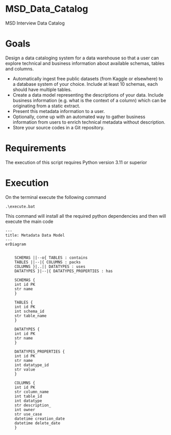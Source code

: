 # MSD_Data_Catalog
MSD Interview Data Catalog

# Goals
Design a data cataloging system for a data warehouse so that a user can explore technical and business information about available schemas, tables and columns.

- Automatically ingest free public datasets (from Kaggle or elsewhere) to a database system of your choice. Include at least 10 schemas, each should have multiple tables.
- Create a data model representing the descriptions of your data. Include business information (e.g. what is the context of a column) which can be originating from a static extract.
- Present this metadata information to a user.
- Optionally, come up with an automated way to gather business information from users to enrich technical metadata without description.
- Store your source codes in a Git repository.

# Requirements

The execution of this script requires Python version 3.11 or superior

# Execution

On the terminal execute the following command

```terminal
.\execute.bat
```

This command will install all the required python dependencies and then will execute the main code

```mermaid
---
title: Metadata Data Model
---
erDiagram


    SCHEMAS ||--o{ TABLES : contains
    TABLES ||--|{ COLUMNS : packs
    COLUMNS }|..|| DATATYPES : uses
    DATATYPES }|--|{ DATATYPES_PROPERTIES : has

    SCHEMAS {
    int id PK
    str name
    }

    TABLES {
    int id PK
    int schema_id
    str table_name
    }

    DATATYPES {
    int id PK
    str name
    }

    DATATYPES_PROPERTIES {
    int id PK
    str name
    int datatype_id
    str value
    }

    COLUMNS {
    int id PK
    str column_name
    int table_id
    int datatype
    str description_
    int owner
    str use_case
    datetime creation_date
    datetime delete_date
    }

```